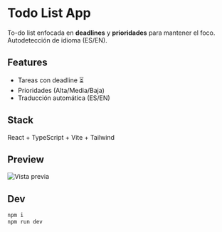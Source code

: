 # Todo List App

To-do list enfocada en **deadlines** y **prioridades** para mantener el foco.
Autodetección de idioma (ES/EN).

## Features
- Tareas con deadline ⏳
- Prioridades (Alta/Media/Baja)
- Traducción automática (ES/EN)

## Stack
React + TypeScript + Vite + Tailwind

## Preview
![Vista previa](https://raw.githubusercontent.com/krelk-works/todolist/main/public/image.png)

## Dev
```bash
npm i
npm run dev
